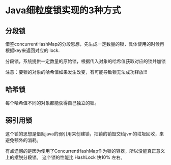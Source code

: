 # Java细粒度锁实现的3种方式
## 分段锁
借鉴concurrentHashMap的分段思想，先生成一定数量的锁，具体使用的时候再根据key来返回对应的
lock.

分段锁，系统提供一定数量的原始锁，根据传入对象的哈希值获取对应的锁并加锁

注意：要锁的对象的哈希值如果发生改变，有可能导致锁无法成功释放!!!

## 哈希锁
每个哈希值不同的对象都能获得自己独立的锁。

## 弱引用锁
这个锁的思想是借助java的弱引用来创建锁，把锁的销毁交给jvm的垃圾回收，来避免额外的消耗。

有点遗憾的是因为使用了ConcurrentHashMap作为锁的容器，所以没能真正意义上的摆脱分段锁。
这个锁的性能比 HashLock 快10% 左右。

